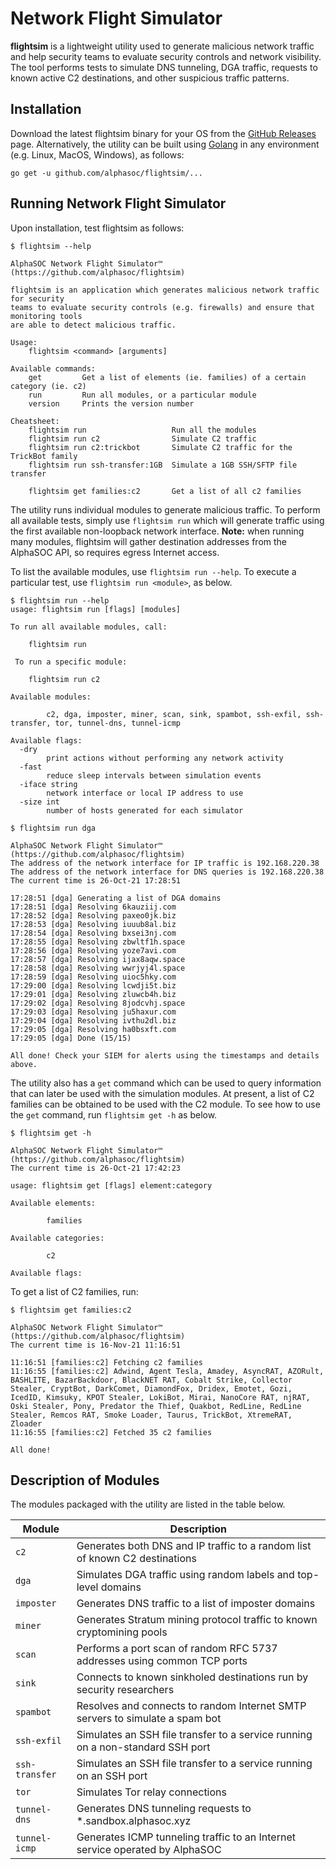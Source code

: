 # Network Flight Simulator

**flightsim** is a lightweight utility used to generate malicious network traffic and help security teams to evaluate security controls and network visibility. The tool performs tests to simulate DNS tunneling, DGA traffic, requests to known active C2 destinations, and other suspicious traffic patterns.

## Installation

Download the latest flightsim binary for your OS from the [GitHub Releases](https://github.com/alphasoc/flightsim/releases) page. Alternatively, the utility can be built using [Golang](https://golang.org/doc/install) in any environment (e.g. Linux, MacOS, Windows), as follows:

```
go get -u github.com/alphasoc/flightsim/...
```

## Running Network Flight Simulator

Upon installation, test flightsim as follows:

```
$ flightsim --help

AlphaSOC Network Flight Simulator™ (https://github.com/alphasoc/flightsim)

flightsim is an application which generates malicious network traffic for security
teams to evaluate security controls (e.g. firewalls) and ensure that monitoring tools
are able to detect malicious traffic.

Usage:
    flightsim <command> [arguments]

Available commands:
    get         Get a list of elements (ie. families) of a certain category (ie. c2)
    run         Run all modules, or a particular module
    version     Prints the version number

Cheatsheet:
    flightsim run                   Run all the modules
    flightsim run c2                Simulate C2 traffic
    flightsim run c2:trickbot       Simulate C2 traffic for the TrickBot family
    flightsim run ssh-transfer:1GB  Simulate a 1GB SSH/SFTP file transfer

    flightsim get families:c2       Get a list of all c2 families
```

The utility runs individual modules to generate malicious traffic. To perform all available tests, simply use `flightsim run` which will generate traffic using the first available non-loopback network interface. **Note:** when running many modules, flightsim will gather destination addresses from the AlphaSOC API, so requires egress Internet access.

To list the available modules, use `flightsim run --help`. To execute a particular test, use `flightsim run <module>`, as below.

```
$ flightsim run --help
usage: flightsim run [flags] [modules]

To run all available modules, call:

    flightsim run

 To run a specific module:

    flightsim run c2

Available modules:

        c2, dga, imposter, miner, scan, sink, spambot, ssh-exfil, ssh-transfer, tor, tunnel-dns, tunnel-icmp

Available flags:
  -dry
        print actions without performing any network activity
  -fast
        reduce sleep intervals between simulation events
  -iface string
        network interface or local IP address to use
  -size int
        number of hosts generated for each simulator

$ flightsim run dga

AlphaSOC Network Flight Simulator™  (https://github.com/alphasoc/flightsim)
The address of the network interface for IP traffic is 192.168.220.38
The address of the network interface for DNS queries is 192.168.220.38
The current time is 26-Oct-21 17:28:51

17:28:51 [dga] Generating a list of DGA domains
17:28:51 [dga] Resolving 6kauziij.com
17:28:52 [dga] Resolving paxeo0jk.biz
17:28:53 [dga] Resolving iuuub8al.biz
17:28:54 [dga] Resolving bxsei3nj.com
17:28:55 [dga] Resolving zbwltf1h.space
17:28:56 [dga] Resolving yoze7avi.com
17:28:57 [dga] Resolving ijax8aqw.space
17:28:58 [dga] Resolving wwrjyj4l.space
17:28:59 [dga] Resolving uioc5hky.com
17:29:00 [dga] Resolving lcwdji5t.biz
17:29:01 [dga] Resolving zluwcb4h.biz
17:29:02 [dga] Resolving 8jodcvhj.space
17:29:03 [dga] Resolving ju5haxur.com
17:29:04 [dga] Resolving ivthu2dl.biz
17:29:05 [dga] Resolving ha0bsxft.com
17:29:05 [dga] Done (15/15)

All done! Check your SIEM for alerts using the timestamps and details above.
```

The utility also has a `get` command which can be used to query information that can later be used with the simulation modules. At present, a list of C2 families can be obtained to be used with the C2 module. To see how to use the `get` command, run `flightsim get -h` as below.

```
$ flightsim get -h

AlphaSOC Network Flight Simulator™  (https://github.com/alphasoc/flightsim)
The current time is 26-Oct-21 17:42:23

usage: flightsim get [flags] element:category

Available elements:

        families

Available categories:

        c2

Available flags:
```

To get a list of C2 families, run:

```
$ flightsim get families:c2

AlphaSOC Network Flight Simulator™  (https://github.com/alphasoc/flightsim)
The current time is 16-Nov-21 11:16:51

11:16:51 [families:c2] Fetching c2 families
11:16:55 [families:c2] Adwind, Agent Tesla, Amadey, AsyncRAT, AZORult, BASHLITE, BazarBackdoor, BlackNET RAT, Cobalt Strike, Collector Stealer, CryptBot, DarkComet, DiamondFox, Dridex, Emotet, Gozi, IcedID, Kimsuky, KPOT Stealer, LokiBot, Mirai, NanoCore RAT, njRAT, Oski Stealer, Pony, Predator the Thief, Quakbot, RedLine, RedLine Stealer, Remcos RAT, Smoke Loader, Taurus, TrickBot, XtremeRAT, Zloader
11:16:55 [families:c2] Fetched 35 c2 families

All done!
```

## Description of Modules

The modules packaged with the utility are listed in the table below.

| Module         | Description                                                                    |
| -------------  | -----------------------------------------------------------------------------  |
| `c2`           | Generates both DNS and IP traffic to a random list of known C2 destinations    |
| `dga`          | Simulates DGA traffic using random labels and top-level domains                |
| `imposter`     | Generates DNS traffic to a list of imposter domains                            |
| `miner`        | Generates Stratum mining protocol traffic to known cryptomining pools          |
| `scan`         | Performs a port scan of random RFC 5737 addresses using common TCP ports       |
| `sink`         | Connects to known sinkholed destinations run by security researchers           |
| `spambot`      | Resolves and connects to random Internet SMTP servers to simulate a spam bot   |
| `ssh-exfil`    | Simulates an SSH file transfer to a service running on a non-standard SSH port |
| `ssh-transfer` | Simulates an SSH file transfer to a service running on an SSH port             |
| `tor`          | Simulates Tor relay connections                                                |
| `tunnel-dns`   | Generates DNS tunneling requests to \*.sandbox.alphasoc.xyz                    |
| `tunnel-icmp`  | Generates ICMP tunneling traffic to an Internet service operated by AlphaSOC   |
